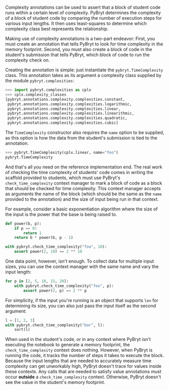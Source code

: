 Complexity annotations can be used to assert that a block of student code runs within a certain level of complexity. PyBryt determines the complexity of a block of student code by comparing the number of execution steps for various input lengths. It then uses least-squares to determine which complexity class best represents the relationship.

Making use of complexity annotations is a two-part endeavor: First, you must create an annotation that tells PyBryt to look for time complexity in the memory footprint. Second, you must also create a block of code in the student's submission that tells PyBryt, which block of code to run the complexity check on.

Creating the annotation is simple: just instantiate the `pybryt.TimeComplexity` class. This annotation takes as its argument a complexity class supplied by the module `pybryt.complexities`:

```python
>>> import pybryt.complexities as cplx
>>> cplx.complexity_classes
[pybryt.annotations.complexity.complexities.constant,
 pybryt.annotations.complexity.complexities.logarithmic,
 pybryt.annotations.complexity.complexities.linear,
 pybryt.annotations.complexity.complexities.linearithmic,
 pybryt.annotations.complexity.complexities.quadratic,
 pybryt.annotations.complexity.complexities.cubic]
```

The `TimeComplexity` constructor also requires the `name` option to be supplied, as this option is how the data from the student's submission is tied to the annotation.

```python
>>> pybryt.TimeComplexity(cplx.linear, name="foo")
pybryt.TimeComplexity
```

And that's all you need on the reference implementation end. The real work of checking the time complexity of students' code comes in writing the scaffold provided to students, which must use PyBryt's `check_time_complexity` context manager to mark a block of code as a block that should be checked for time complexity. This context manager accepts as arguments the name of the block (which should be the same as the `name` provided to the annotation) and the size of input being run in that context.

For example, consider a basic exponentiation algorithm where the size of the input is the power that the base is being raised to.

```python
def power(b, p):
    if p == 0:
        return 1
    return b * power(b, p - 1)

with pybryt.check_time_complexity("foo", 10):
    assert power(2, 10) == 2 ** 10
```

One data point, however, isn't enough. To collect data for multiple input sizes, you can use the context manager with the same name and vary the input length:

```python
for p in [2, 5, 10, 15, 20]:
    with pybryt.check_time_complexity("foo", p):
        assert power(2, p) == 2 ** p
```

For simplicity, if the input you're running is an object that supports `len` for determining its size, you can also just pass the input itself as the second argument:

```python
l = [1, 2, 3]
with pybryt.check_time_complexity("bar", l):
    sort(l)
```

When used in the student's code, or in any context where PyBryt isn't executing the notebook to generate a memory footprint, the `check_time_complexity` context does nothing. However, when PyBryt is running the code, it tracks the number of steps it takes to execute the block. Because the input lengths that are needed to accurately measure time complexity can get unworkably high, PyBryt doesn't trace for values inside these contexts. Any calls that are needed to satisfy value annotations must occur **outside** a `check_time_complexity` context. Otherwise, PyBryt doesn't see the value in the student's memory footprint.
